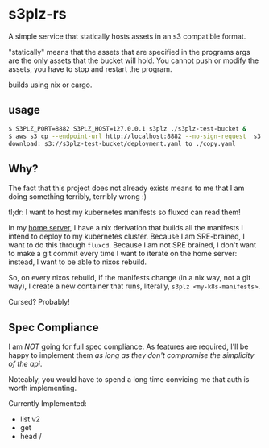 # s3plz-rs

A simple service that statically hosts assets in an s3 compatible format. 

"statically" means that the assets that are specified in the programs args are
the only assets that the bucket will hold. You cannot push or modify the assets,
you have to stop and restart the program.

builds using nix or cargo.

## usage

```bash
$ S3PLZ_PORT=8882 S3PLZ_HOST=127.0.0.1 s3plz ./s3plz-test-bucket &
$ aws s3 cp --endpoint-url http://localhost:8882 --no-sign-request  s3://s3plz-test-bucket/deployment.yaml ./copy.yaml
download: s3://s3plz-test-bucket/deployment.yaml to ./copy.yaml
```

## Why?

The fact that this project does not already exists means to me that I am doing
something terribly, terribly wrong :)

tl;dr: I want to host my kubernetes manifests so fluxcd can read them!

In my [home server](http://github.com/antholeole/home-server), I have a nix
derivation that builds all the manifests I intend to deploy to my kubernetes
cluster. Because I am SRE-brained, I want to do this through `fluxcd`. Because
I am not SRE brained, I don't want to make a git commit every time I want to
iterate on the home server: instead, I want to be able to nixos rebuild.

So, on every nixos rebuild, if the manifests change (in a nix way, not a git
way), I create a new container that runs, literally, `s3plz <my-k8s-manifests>`.

Cursed? Probably!

## Spec Compliance

I am _NOT_ going for full spec compliance. As features are required, I'll
be happy to implement them _as long as they don't compromise the simplicity of
the api_.

Noteably, you would have to spend a long time convicing me that auth
is worth implementing.

Currently Implemented:
- list v2
- get
- head /
